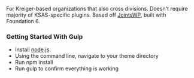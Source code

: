 For Kreiger-based organizations that also cross divisions. Doesn't require majority of KSAS-specific plugins. Based off [JointsWP]( www.jointswp.com ), built with Foundation 6.

### Getting Started With Gulp
- Install [node.js](https://nodejs.org).
- Using the command line, navigate to your theme directory
- Run npm install
- Run gulp to confirm everything is working